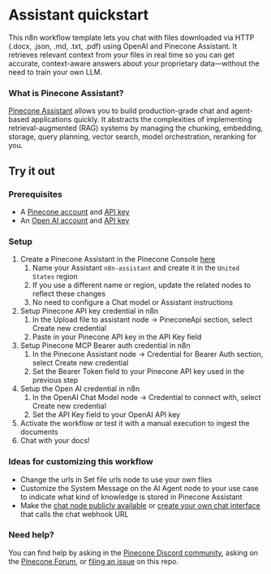 # Assistant quickstart

This n8n workflow template lets you chat with files downloaded via HTTP (.docx, .json, .md, .txt, .pdf) using OpenAI and Pinecone Assistant. It retrieves relevant context from your files in real time so you can get accurate, context-aware answers about your proprietary data—without the need to train your own LLM.

### What is Pinecone Assistant?

[Pinecone Assistant](https://docs.pinecone.io/guides/assistant/overview) allows you to build production-grade chat and agent-based applications quickly. It abstracts the complexities of implementing retrieval-augmented (RAG) systems by managing the chunking, embedding, storage, query planning, vector search, model orchestration, reranking for you.

## Try it out

### Prerequisites

* A [Pinecone account](https://app.pinecone.io/) and [API key](https://app.pinecone.io/organizations/-/projects/-/keys)
* An [Open AI account](https://auth.openai.com/create-account) and [API key](https://platform.openai.com/settings/organization/api-keys)
### Setup

1. Create a Pinecone Assistant in the Pinecone Console [here](https://app.pinecone.io/organizations/-/projects/-/assistant/-/files) 
	1. Name your Assistant `n8n-assistant` and create it in the `United States` region
	2. If you use a different name or region, update the related nodes to reflect these changes
	3. No need to configure a Chat model or Assistant instructions
2. Setup Pinecone API key credential in n8n
	1. In the Upload file to assistant node -> PineconeApi section, select Create new credential
	2. Paste in your Pinecone API key in the API Key field
3. Setup Pinecone MCP Bearer auth credential in n8n
	1. In the Pinecone Assistant node -> Credential for Bearer Auth section, select Create new credential
	2. Set the Bearer Token field to your Pinecone API key used in the previous step
4. Setup the Open AI credential in n8n
	1. In the OpenAI Chat Model node -> Credential to connect with, select Create new credential
	2. Set the API Key field to your OpenAI API key
5. Activate the workflow or test it with a manual execution to ingest the documents
6. Chat with your docs!

### Ideas for customizing this workflow

- Change the urls in Set file urls node to use your own files
- Customize the System Message on the AI Agent node to your use case to indicate what kind of knowledge is stored in Pinecone Assistant
- Make the [chat node publicly available](https://docs.n8n.io/integrations/builtin/core-nodes/n8n-nodes-langchain.chattrigger/#make-chat-publicly-available) or [create your own chat interface](https://docs.n8n.io/integrations/builtin/core-nodes/n8n-nodes-langchain.chattrigger/#mode) that calls the chat webhook URL

### Need help?

You can find help by asking in the [Pinecone Discord community](https://discord.gg/tJ8V62S3sH), asking on the [Pinecone Forum](https://community.pinecone.io/), or [filing an issue](https://github.com/pinecone-io/n8n-templates/issues/new/choose) on this repo.